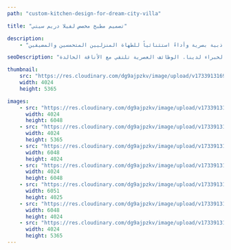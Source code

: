 ```yaml
---
path: "custom-kitchen-design-for-dream-city-villa"

title: "تصميم مطبخ مخصص لفيلا دريم سيتي"

description:
    - "حول هذا التصميم المبتكر مساحة الطهي في فيلا دريم سيتي إلى بيئة دافئة وعملية. دمج المشروع بسلاسة الأجهزة عالية الجودة مع المواد الأنيقة، مما أدى إلى إنشاء مطبخ يجمع بين الجمال والوظائفية العالية. تم تخطيطه بعناية ليدعم الطهي الراقي والترفيه السلس، حيث وازن التصميم بين الجماليات الأنيقة وحلول مساحة العمل الذكية. ضمنت التشطيبات الفاخرة والتخطيط المدروس أن يصبح المطبخ قلب المنزل النابض، مقدماً جاذبية بصرية وأداءً استثنائياً للطهاة المنزليين المتحمسين والمضيفين."

seoDescription: "اكتشف تجديد مطبخنا الفاخر في فيلا دريم سيتي الذي يتميز بتصميم مخصص وأجهزة متطورة ومواد أنيقة. قم بتحويل مساحة الطهي الخاصة بك مع مصممي المطابخ الخبراء لدينا. الوظائف العصرية تلتقي مع الأناقة الخالدة."

thumbnail:
    src: "https://res.cloudinary.com/dg9ajpzkv/image/upload/v1733913169/dream-city-3_qskvlz.jpg"
    width: 4024
    height: 5365

images:
    - src: "https://res.cloudinary.com/dg9ajpzkv/image/upload/v1733913179/dream-city-6_nw0pnx.jpg"
      width: 4024
      height: 6048
    - src: "https://res.cloudinary.com/dg9ajpzkv/image/upload/v1733913178/dream-city-4_czdurp.jpg"
      width: 4024
      height: 5365
    - src: "https://res.cloudinary.com/dg9ajpzkv/image/upload/v1733913173/dream-city-7_aftdps.jpg"
      width: 6048
      height: 4024
    - src: "https://res.cloudinary.com/dg9ajpzkv/image/upload/v1733913172/dream-city-5_mjtzvz.jpg"
      width: 4024
      height: 6048
    - src: "https://res.cloudinary.com/dg9ajpzkv/image/upload/v1733913170/dream-city-1_dqif08.jpg"
      width: 6051
      height: 4025
    - src: "https://res.cloudinary.com/dg9ajpzkv/image/upload/v1733913170/dream-city-2_jhanqb.jpg"
      width: 6048
      height: 4024
    - src: "https://res.cloudinary.com/dg9ajpzkv/image/upload/v1733913169/dream-city-3_qskvlz.jpg"
      width: 4024
      height: 5365
---
```

